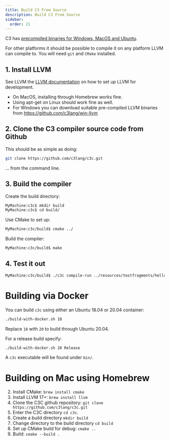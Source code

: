 ```yaml
---
title: Build C3 From Source
description: Build C3 From Source
sidebar:
  order: 21
---
```

C3 has [precompiled binaries for Windows, MacOS and Ubuntu](../prebuilt-binaries/). 

For other platforms it should be possible to compile it on any platform LLVM can compile to. You will need `git` and `CMake` installed.

## 1. Install LLVM

See LLVM the [LLVM documentation](https://llvm.org/docs/GettingStarted.html) on how to set up LLVM for development. 
- On MacOS, installing through Homebrew works fine.
- Using apt-get on Linux should work fine as well. 
- For Windows you can download suitable pre-compiled LLVM binaries from https://github.com/c3lang/win-llvm

## 2. Clone the C3 compiler source code from Github

This should be as simple as doing:

```bash
git clone https://github.com/c3lang/c3c.git
```

... from the command line.

## 3. Build the compiler

Create the build directory:

```bash
MyMachine:c3c$ mkdir build
MyMachine:c3c$ cd build/
```

Use CMake to set up:

```bash
MyMachine:c3c/build$ cmake ../
```

Build the compiler:

```bash
MyMachine:c3c/build$ make
```

## 4. Test it out

```bash
MyMachine:c3c/build$ ./c3c compile-run ../resources/testfragments/helloworld.c3
```

# Building via Docker

You can build `c3c` using either an Ubuntu 18.04 or 20.04 container:

```bash
./build-with-docker.sh 18
```

Replace `18` with `20` to build through Ubuntu 20.04.

For a release build specify:
```bash
./build-with-docker.sh 20 Release
```

A `c3c` executable will be found under `bin/`.

# Building on Mac using Homebrew

2. Install CMake: `brew install cmake`
3. Install LLVM 17+: `brew install llvm`
4. Clone the C3C github repository: `git clone https://github.com/c3lang/c3c.git`
5. Enter the C3C directory `cd c3c`.
6. Create a build directory `mkdir build`
7. Change directory to the build directory `cd build`
8. Set up CMake build for debug: `cmake ..`
9. Build: `cmake --build .`